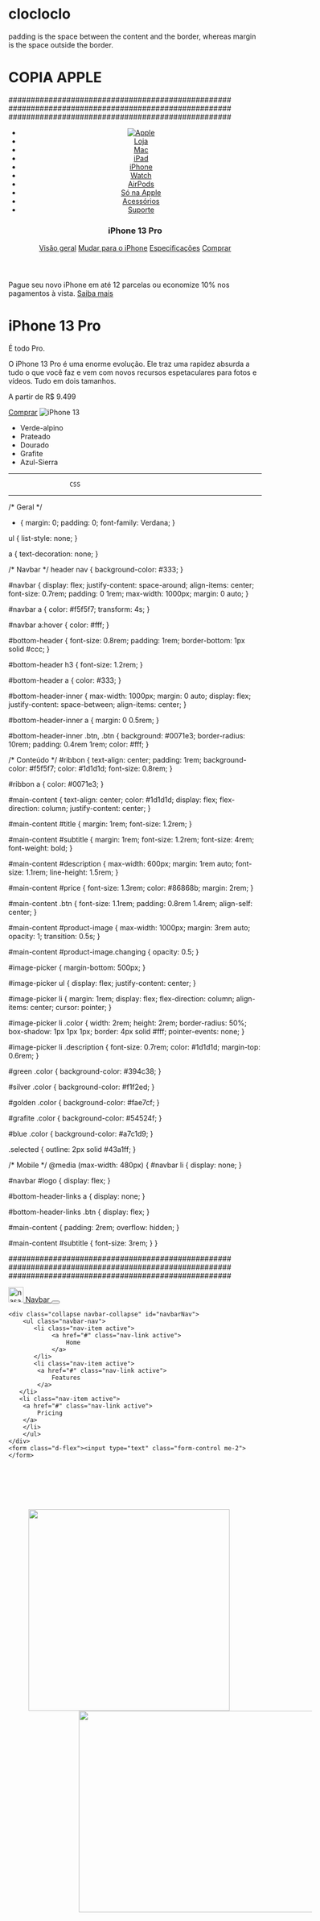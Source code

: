 # clocloclo

padding is the space between the content and the border, whereas margin is the space outside the border.


# COPIA APPLE

##################################################
##################################################
##################################################
<!DOCTYPE html>
<html lang="en">
  <head>
    <meta charset="UTF-8" />
    <meta http-equiv="X-UA-Compatible" content="IE=edge" />
    <meta name="viewport" content="width=device-width, initial-scale=1.0" />
    <title>iPhone 13 Pro</title>
    <link rel="stylesheet" href="css/styles.css" />
    <script src="js/scripts.js" defer></script>
  </head>
  <body>
    <header>
      <nav>
        <ul id="navbar">
          <li id="logo">
            <a href="#">
              <img src="img/logo_apple.svg" alt="Apple" />
            </a>
          </li>
          <li>
            <a href="#">Loja</a>
          </li>
          <li>
            <a href="#">Mac</a>
          </li>
          <li>
            <a href="#">iPad</a>
          </li>
          <li>
            <a href="#">iPhone</a>
          </li>
          <li>
            <a href="#">Watch</a>
          </li>
          <li>
            <a href="#">AirPods</a>
          </li>
          <li>
            <a href="#">Só na Apple</a>
          </li>
          <li>
            <a href="#">Acessórios</a>
          </li>
          <li>
            <a href="#">Suporte</a>
          </li>
        </ul>
      </nav>
      <div id="bottom-header">
        <div id="bottom-header-inner">
          <h3>iPhone 13 Pro</h3>
          <div id="bottom-header-links">
            <a href="#">Visão geral</a>
            <a href="#">Mudar para o iPhone</a>
            <a href="#">Especificações</a>
            <a href="#" class="btn">Comprar</a>
          </div>
        </div>
      </div>
    </header>
    <div id="ribbon">
      <p>
        Pague seu novo iPhone em até 12 parcelas ou economize 10% nos pagamentos
        à vista. <a href="#">Saiba mais</a>
      </p>
    </div>
    <main id="main-content">
      <h1 id="title">iPhone 13 Pro</h1>
      <p id="subtitle">É todo Pro.</p>
      <p id="description">
        O iPhone 13 Pro é uma enorme evolução. Ele traz uma rapidez absurda a
        tudo o que você faz e vem com novos recursos espetaculares para fotos e
        vídeos. Tudo em dois tamanhos.
      </p>
      <p id="price">A partir de R$ 9.499</p>
      <a href="#" class="btn">Comprar</a>
      <img id="product-image" src="img/iphone_green.jpg" alt="iPhone 13" />
      <div id="image-picker">
        <ul>
          <li id="green">
            <span class="color selected"></span>
            <span class="description">Verde-alpino</span>
          </li>
          <li id="silver">
            <span class="color"></span>
            <span class="description">Prateado</span>
          </li>
          <li id="golden">
            <span class="color"></span>
            <span class="description">Dourado</span>
          </li>
          <li id="grafite">
            <span class="color"></span>
            <span class="description">Grafite</span>
          </li>
          <li id="blue">
            <span class="color"></span>
            <span class="description">Azul-Sierra</span>
          </li>
        </ul>
      </div>
    </main>
  </body>
</html>



-------------------------------------------------
                     CSS 
-------------------------------------------------

/* Geral */
* {
  margin: 0;
  padding: 0;
  font-family: Verdana;
}

ul {
  list-style: none;
}

a {
  text-decoration: none;
}

/* Navbar */
header nav {
  background-color: #333;
}

#navbar {
  display: flex;
  justify-content: space-around;
  align-items: center;
  font-size: 0.7rem;
  padding: 0 1rem;
  max-width: 1000px;
  margin: 0 auto;
}

#navbar a {
  color: #f5f5f7;
  transform: 4s;
}

#navbar a:hover {
  color: #fff;
}

#bottom-header {
  font-size: 0.8rem;
  padding: 1rem;
  border-bottom: 1px solid #ccc;
}

#bottom-header h3 {
  font-size: 1.2rem;
}

#bottom-header a {
  color: #333;
}

#bottom-header-inner {
  max-width: 1000px;
  margin: 0 auto;
  display: flex;
  justify-content: space-between;
  align-items: center;
}

#bottom-header-inner a {
  margin: 0 0.5rem;
}

#bottom-header-inner .btn,
.btn {
  background: #0071e3;
  border-radius: 10rem;
  padding: 0.4rem 1rem;
  color: #fff;
}

/* Conteúdo */
#ribbon {
  text-align: center;
  padding: 1rem;
  background-color: #f5f5f7;
  color: #1d1d1d;
  font-size: 0.8rem;
}

#ribbon a {
  color: #0071e3;
}

#main-content {
  text-align: center;
  color: #1d1d1d;
  display: flex;
  flex-direction: column;
  justify-content: center;
}

#main-content #title {
  margin: 1rem;
  font-size: 1.2rem;
}

#main-content #subtitle {
  margin: 1rem;
  font-size: 1.2rem;
  font-size: 4rem;
  font-weight: bold;
}

#main-content #description {
  max-width: 600px;
  margin: 1rem auto;
  font-size: 1.1rem;
  line-height: 1.5rem;
}

#main-content #price {
  font-size: 1.3rem;
  color: #86868b;
  margin: 2rem;
}

#main-content .btn {
  font-size: 1.1rem;
  padding: 0.8rem 1.4rem;
  align-self: center;
}

#main-content #product-image {
  max-width: 1000px;
  margin: 3rem auto;
  opacity: 1;
  transition: 0.5s;
}

#main-content #product-image.changing {
  opacity: 0.5;
}

#image-picker {
  margin-bottom: 500px;
}

#image-picker ul {
  display: flex;
  justify-content: center;
}

#image-picker li {
  margin: 1rem;
  display: flex;
  flex-direction: column;
  align-items: center;
  cursor: pointer;
}

#image-picker li .color {
  width: 2rem;
  height: 2rem;
  border-radius: 50%;
  box-shadow: 1px 1px 1px;
  border: 4px solid #fff;
  pointer-events: none;
}

#image-picker li .description {
  font-size: 0.7rem;
  color: #1d1d1d;
  margin-top: 0.6rem;
}

#green .color {
  background-color: #394c38;
}

#silver .color {
  background-color: #f1f2ed;
}

#golden .color {
  background-color: #fae7cf;
}

#grafite .color {
  background-color: #54524f;
}

#blue .color {
  background-color: #a7c1d9;
}

.selected {
  outline: 2px solid #43a1ff;
}

/* Mobile */
@media (max-width: 480px) {
  #navbar li {
    display: none;
  }

  #navbar #logo {
    display: flex;
  }

  #bottom-header-links a {
    display: none;
  }

  #bottom-header-links .btn {
    display: flex;
  }

  #main-content {
    padding: 2rem;
    overflow: hidden;
  }

  #main-content #subtitle {
    font-size: 3rem;
  }
}


##################################################
##################################################
##################################################



<!DOCTYPE html>
<html lang="en">
<head>
    <meta charset="UTF-8">
    <meta http-equiv="X-UA-Compatible" content="IE=edge">
    <meta name="viewport" content="width=device-width, initial-scale=1.0">
    <link rel='stylesheet' href='https://stackpath.bootstrapcdn.com/bootstrap/4.1.3/css/bootstrap.min.css'>
    <title>Document</title>
    <style>
        .sa {
            margin-top: 100px;
            margin-left: 40px;
        }
        #se {
            margin-left: 100px;
        }
        form {
            padding-right: 100px;
        }
    </style>
</head>
<body>
    <nav class="navbar navbar-expand-lg navbar-light bg-light">
        <a href="#" span class="navbar-brand mb-0 h1">
            <img class="d-inline-block align-top" src="nbnb.png" alt="nasa" width="30" height="30">
            Navbar
        </a>
        <button type="button" data-bs-toggle="collapse" data-bs-target="#navbarNav" class="navbar-toggler" aria-controls="navbarNav" aria-expanded="false" aria-label="Toggle navigation">
        <span class="navbar-toggler-icon"></span>
        </button>
        
    <div class="collapse navbar-collapse" id="navbarNav">
        <ul class="navbar-nav">
           <li class="nav-item active">
                <a href="#" class="nav-link active">
                    Home
                </a>
           </li> 
           <li class="nav-item active">
            <a href="#" class="nav-link active">
                Features
            </a>
       </li> 
       <li class="nav-item active">
        <a href="#" class="nav-link active">
            Pricing
        </a>
        </li> 
        </ul>
    </div>
    <form class="d-flex"><input type="text" class="form-control me-2"></form>
</nav>



<div class="sa">
    <img src="nbnb.png" alt="" height="400px" width="400px" id="pr">
    <img src="nbnb.png" alt="" height="400px" width="500px" id="se">
</div>



</body>
</html>

